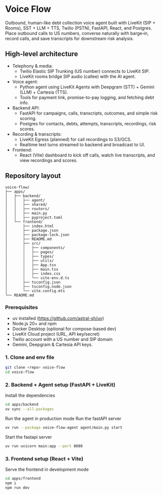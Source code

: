 # Voice Flow

Outbound, human-like debt collection voice agent built with LiveKit (SIP + Rooms), SST + LLM + TTS, Twilio (PSTN), FastAPI, React, and Postgres. Place outbound calls to US numbers, converse naturally with barge‑in, record calls, and save transcripts for downstream risk analysis.

## High-level architecture

- Telephony & media:
  - Twilio Elastic SIP Trunking (US number) connects to LiveKit SIP.
  - LiveKit rooms bridge SIP audio (callee) with the AI agent.
- Voice agent:
  - Python agent using LiveKit Agents with  Deepgram (STT) + Gemini (LLM) + Cartesia (TTS).
  - Tools for payment link, promise-to-pay logging, and fetching debt info.
- Backend API:
  - FastAPI for campaigns, calls, transcripts, outcomes, and simple risk scoring.
  - Postgres for contacts, debts, attempts, transcripts, recordings, risk scores.
- Recording & transcripts:
  - LiveKit Egress (planned) for call recordings to S3/GCS.
  - Realtime text turns streamed to backend and broadcast to UI.
- Frontend:
  - React (Vite) dashboard to kick off calls, watch live transcripts, and view recordings and scores.

## Repository layout
```
voice-flow/
├── apps/
│   ├── backend/
│   │   ├── agent/
│   │   ├── shared/
│   │   ├── routers/
│   │   ├── main.py
│   │   ├── pyproject.toml
│   └── frontend/
│       ├── index.html
│       ├── package.json
│       ├── package-lock.json
│       ├── README.md
│       ├── src/
│       │   ├── components/
│       │   ├── pages/
│       │   ├── types/
│       │   ├── utils/
│       │   ├── App.tsx
│       │   ├── main.tsx
│       │   ├── index.css
│       │   └── vite-env.d.ts
│       ├── tsconfig.json
│       ├── tsconfig.node.json
│       └── vite.config.mts
└── README.md
```


### Prerequisites

- uv installed (https://github.com/astral-sh/uv)
- Node.js 20+ and npm
- Docker Desktop (optional for compose-based dev)
- LiveKit Cloud project (URL, API key/secret)
- Twilio account with a US number and SIP domain
- Gemini, Deepgram & Cartesia API keys.

### 1. Clone and env file

```bash
git clone <repo> voice-flow
cd voice-flow
```

### 2. Backend + Agent setup (FastAPI + LiveKit)

Install the dependencies
```bash
cd apps/backend
uv sync --all-packages
```

Run the agent in production mode
Run the fastAPI server 
```bash
uv run --package voice-flow-agent agent/main.py start
```

Start the fastapi server
```bash
uv run uvicorn main:app --port 8080
```

### 3. Frontend setup (React + Vite)

Serve the frontend in development mode
```bash
cd apps/frontend
npm i
npm run dev
```